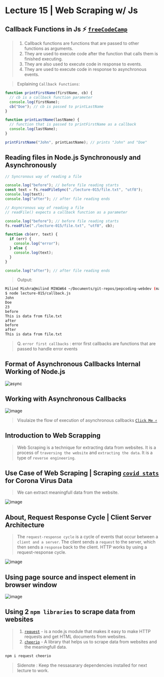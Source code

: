 # Lecture 15 | Web Scraping w/ Js

## Callback Functions in Js ⚡ [`freeCodeCamp`](https://www.freecodecamp.org/news/what-is-a-callback-function-in-javascript/#:~:text=A%20callback%20function%20is%20a,the%20callback%20function%20gets%20executed.)

> 1. Callback functions are functions that are passed to other functions as arguments.
> 2. They are used to execute code after the function that calls them is finished executing.
> 3. They are also used to execute code in response to events.
> 4. They are used to execute code in response to asynchronous events.

> Explaining `Callback Functions`:

```javascript
function printFirstName(firstName, cb) {
  // cb is a callback function parameter
  console.log(firstName);
  cb("Doe"); // cb is passed to printLastName
}

function printLastName(lastName) {
  // function that is passed to printFirstName as a callback
  console.log(lastName);
}

printFirstName("John", printLastName); // prints "John" and "Doe"
```

## Reading files in Node.js Synchronously and Asynchronously

```javascript
// Syncronous way of reading a file

console.log("before"); // before file reading starts
const text = fs.readFileSync("./lecture-015/file.txt", "utf8");
console.log(text);
console.log("after"); // after file reading ends

// Asyncronous way of reading a file
// readFile() expects a callback function as a parameter

console.log("before"); // before file reading starts
fs.readFile("./lecture-015/file.txt", "utf8", cb);

function cb(err, text) {
  if (err) {
    console.log("error");
  } else {
    console.log(text);
  }
}

console.log("after"); // after file reading ends
```

> Output:

```bash
Milind Mishra@milind MINGW64 ~/Documents/git-repos/pepcoding-webdev (main)
$ node lecture-015/callback.js
John
Doe
23
before
This is data from file.txt
after
before
after
This is data from file.txt
```

> Q. `error first callbacks` : error first callbacks are functions that are passed to handle error events

## Format of Asynchronous Callbacks Internal Working of Node.js

![async](https://user-images.githubusercontent.com/28717686/151028564-622fe732-3ef6-459c-824e-24ac04028e68.jpeg)

## Working with Asynchronous Callbacks

![image](https://user-images.githubusercontent.com/28717686/151025526-3671deb4-a790-4665-bd1a-e7bdd09b5fcc.png)

> Visulaize the flow of execution of asynchronous callbacks [`Click Me ⚡`](https://www.jsv9000.app/)

## Introduction to Web Scrapping

> Web Scraping is a technique for extracting data from websites.
> It is a process of `traversing the website` and `extracting the data`.
> It is a type of `reverse engineering`.

## Use Case of Web Scraping | Scraping [`covid stats`](https://www.worldometers.info/coronavirus/) for Corona Virus Data

> We can extract meaningfull data from the website.

![image](https://user-images.githubusercontent.com/28717686/151031996-d502b64d-0b18-4928-b93d-614452f02a75.png)

## About, Request Response Cycle | Client Server Architecture

> The `request-response cycle` is a cycle of events that occur between a `client and a server`.
> The client sends a `request` to the server, which then sends a `response` back to the client.
> HTTP works by using a request-response cycle.

![image](https://user-images.githubusercontent.com/28717686/151032518-34c6dada-92bb-4ff4-bad4-95094201b9ff.png)

## Using page source and inspect element in browser window

![image](https://user-images.githubusercontent.com/28717686/151032855-c1175eac-fda1-431d-a315-c64f02d3ce21.png)

## Using 2 `npm libraries` to scrape data from websites

> 1. [`request`](https://www.npmjs.com/package/request) - is a node.js module that makes it easy to make HTTP requests and get HTML documents from websites.
> 2. [`cheerio`](https://www.npmjs.com/package/cheerio) - A library that helps us to scrape data from websites and the meaningfull data.

```bash
npm i request cheerio
```

> Sidenote : Keep the nessasarary dependencies installed for next lecture to work.
